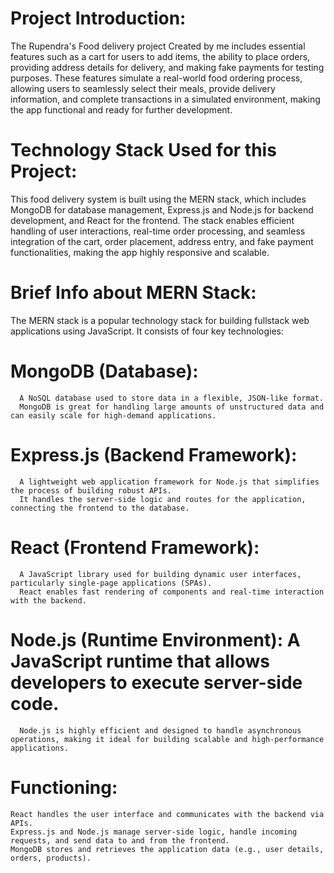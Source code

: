 # Project Introduction:
  The Rupendra's Food delivery project Created by me includes essential features such as a cart for users to add items, 
  the ability to place orders, providing address details for delivery, and making fake payments for testing purposes. 
  These features simulate a real-world food ordering process, allowing users to seamlessly select their meals, 
  provide delivery information, and complete transactions in a simulated environment, making the app functional and ready for further development.

# Technology Stack Used for this Project:
  This food delivery system is built using the MERN stack, which includes MongoDB for database management, 
  Express.js and Node.js for backend development, and React for the frontend. The stack enables efficient handling of user interactions, 
  real-time order processing, and seamless integration of the cart, order placement, address entry, and fake payment functionalities, making the app highly responsive and scalable.
  
# Brief Info about MERN Stack:
  The MERN stack is a popular technology stack for building fullstack web applications using JavaScript. It consists of four key technologies:
# MongoDB (Database): 
      A NoSQL database used to store data in a flexible, JSON-like format. 
      MongoDB is great for handling large amounts of unstructured data and can easily scale for high-demand applications.
# Express.js (Backend Framework): 
      A lightweight web application framework for Node.js that simplifies the process of building robust APIs. 
      It handles the server-side logic and routes for the application, connecting the frontend to the database.
# React (Frontend Framework): 
      A JavaScript library used for building dynamic user interfaces, particularly single-page applications (SPAs). 
      React enables fast rendering of components and real-time interaction with the backend.
# Node.js (Runtime Environment): A JavaScript runtime that allows developers to execute server-side code. 
      Node.js is highly efficient and designed to handle asynchronous operations, making it ideal for building scalable and high-performance applications.

# Functioning:
    React handles the user interface and communicates with the backend via APIs.
    Express.js and Node.js manage server-side logic, handle incoming requests, and send data to and from the frontend.
    MongoDB stores and retrieves the application data (e.g., user details, orders, products).
